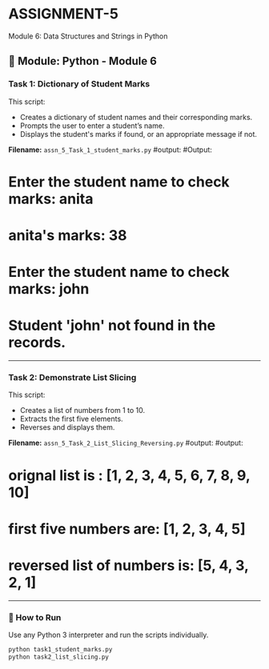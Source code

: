 # ASSIGNMENT-5
Module 6: Data Structures and Strings in Python

## 📌 Module: Python - Module 6

### Task 1: Dictionary of Student Marks
This script:
- Creates a dictionary of student names and their corresponding marks.
- Prompts the user to enter a student’s name.
- Displays the student's marks if found, or an appropriate message if not.

**Filename:** `assn_5_Task_1_student_marks.py`
#output:
#Output:
# Enter the student name to check marks: anita
# anita's marks: 38

# Enter the student name to check marks: john
# Student 'john' not found in the records.

---

### Task 2: Demonstrate List Slicing
This script:
- Creates a list of numbers from 1 to 10.
- Extracts the first five elements.
- Reverses and displays them.

**Filename:** `assn_5_Task_2_List_Slicing_Reversing.py`
#output:
#output:
# orignal list is : [1, 2, 3, 4, 5, 6, 7, 8, 9, 10]
# first five numbers are:  [1, 2, 3, 4, 5]
# reversed list of numbers is:  [5, 4, 3, 2, 1]

---

### 🔁 How to Run
Use any Python 3 interpreter and run the scripts individually.

```bash
python task1_student_marks.py
python task2_list_slicing.py

